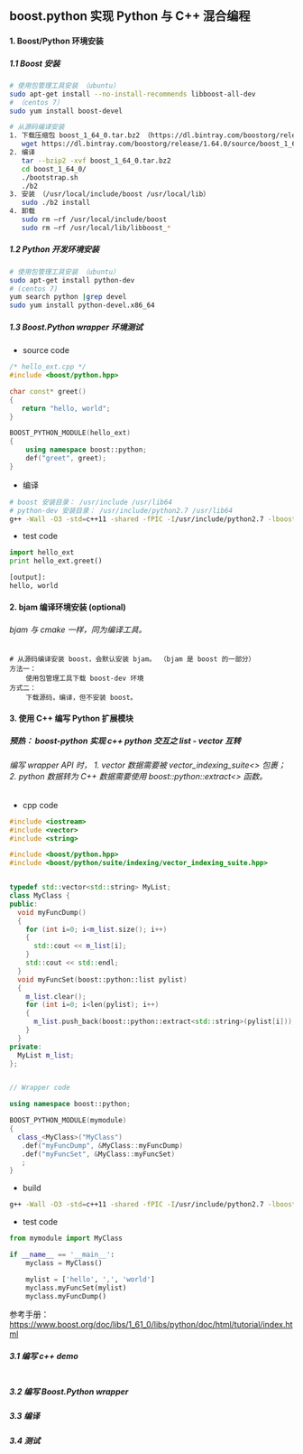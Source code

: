 ## boost.python 实现 Python 与 C++ 混合编程


#### 1. Boost/Python 环境安装

##### 1.1 Boost 安装
```bash
# 使用包管理工具安装 （ubuntu）
sudo apt-get install --no-install-recommends libboost-all-dev
# （centos 7）
sudo yum install boost-devel

# 从源码编译安装
1. 下载压缩包 boost_1_64_0.tar.bz2 （https://dl.bintray.com/boostorg/release/1.64.0/source/）
   wget https://dl.bintray.com/boostorg/release/1.64.0/source/boost_1_64_0.tar.bz2
2. 编译
   tar --bzip2 -xvf boost_1_64_0.tar.bz2
   cd boost_1_64_0/
   ./bootstrap.sh
   ./b2
3. 安装 （/usr/local/include/boost /usr/local/lib）
   sudo ./b2 install
4. 卸载
   sudo rm –rf /usr/local/include/boost
   sudo rm –rf /usr/local/lib/libboost_*
```

##### 1.2 Python 开发环境安装
```bash
# 使用包管理工具安装 （ubuntu）
sudo apt-get install python-dev
# (centos 7)
yum search python |grep devel
sudo yum install python-devel.x86_64
```


##### 1.3 Boost.Python wrapper 环境测试
* source code
```cpp
/* hello_ext.cpp */
#include <boost/python.hpp>

char const* greet()
{
   return "hello, world";
}

BOOST_PYTHON_MODULE(hello_ext)
{
    using namespace boost::python;
    def("greet", greet);
}
```
* 编译
```bash
# boost 安装目录： /usr/include /usr/lib64
# python-dev 安装目录： /usr/include/python2.7 /usr/lib64
g++ -Wall -O3 -std=c++11 -shared -fPIC -I/usr/include/python2.7 -lboost_python main.cpp -o hello_ext.so
```
* test code
```python
import hello_ext
print hello_ext.greet()

[output]:
hello, world
```


#### 2. bjam 编译环境安装 (optional)
###### bjam 与 cmake 一样，同为编译工具。
```
# 从源码编译安装 boost，会默认安装 bjam。 （bjam 是 boost 的一部分）
方法一：
    使用包管理工具下载 boost-dev 环境
方式二：
    下载源码，编译，但不安装 boost。
```


#### 3. 使用 C++ 编写 Python 扩展模块

##### 预热： boost-python 实现 c++ python 交互之 list - vector 互转
###### 编写 wrapper API 时， 1. vector 数据需要被 vector_indexing_suite\<> 包裹； 2. python 数据转为 C++ 数据需要使用 boost::python::extract<> 函数。
* cpp code
```cpp
#include <iostream>
#include <vector>
#include <string>

#include <boost/python.hpp>
#include <boost/python/suite/indexing/vector_indexing_suite.hpp>


typedef std::vector<std::string> MyList;
class MyClass {
public:
  void myFuncDump()
  {
    for (int i=0; i<m_list.size(); i++)
    {
      std::cout << m_list[i];
    }
    std::cout << std::endl;
  }
  void myFuncSet(boost::python::list pylist)
  {
    m_list.clear();
    for (int i=0; i<len(pylist); i++)
    {
      m_list.push_back(boost::python::extract<std::string>(pylist[i]));
    }
  }
private:
  MyList m_list;
};


// Wrapper code

using namespace boost::python;

BOOST_PYTHON_MODULE(mymodule)
{
  class_<MyClass>("MyClass")
   .def("myFuncDump", &MyClass::myFuncDump)
   .def("myFuncSet", &MyClass::myFuncSet)
   ;
}
```
* build
```bash
g++ -Wall -O3 -std=c++11 -shared -fPIC -I/usr/include/python2.7 -lboost_python main.cpp -o mymodule.so
```
* test code
```python
from mymodule import MyClass

if __name__ == '__main__':
    myclass = MyClass()

    mylist = ['hello', ',', 'world']
    myclass.myFuncSet(mylist)
    myclass.myFuncDump()
```

参考手册： https://www.boost.org/doc/libs/1_61_0/libs/python/doc/html/tutorial/index.html

##### 3.1 编写 c++ demo
```cpp 

```

##### 3.2 编写 Boost.Python wrapper


##### 3.3 编译


##### 3.4 测试
